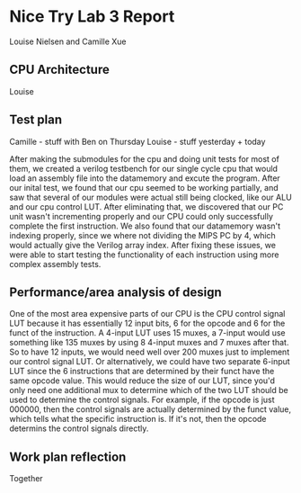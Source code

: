 # Nice Try Lab 3 Report
Louise Nielsen and Camille Xue

## CPU Architecture
Louise

## Test plan
Camille - stuff with Ben on Thursday
Louise - stuff yesterday + today

After making the submodules for the cpu and doing unit tests for most of them, we created a verilog testbench for our single cycle cpu that would load an assembly file into the datamemory and excute the program. After our inital test, we found that our cpu seemed to be working partially, and saw that several of our modules were actual still being clocked, like our ALU and our cpu control LUT. After eliminating that, we discovered that our PC unit wasn't incrementing properly and our CPU could only successfully complete the first instruction. We also found that our datamemory wasn't indexing properly, since we where not dividing the MIPS PC by 4, which would actually give the Verilog array index. After fixing these issues, we were able to start testing the functionality of each instruction using more complex assembly tests. 

## Performance/area analysis of design
One of the most area expensive parts of our CPU is the CPU control signal LUT because it has essentially 12 input bits, 6 for the opcode and 6 for the funct of the instruction. A 4-input LUT uses 15 muxes, a 7-input would use something like 135 muxes by using 8 4-input muxes and 7 muxes after that. So to have 12 inputs, we would need well over 200 muxes just to implement our control signal LUT. Or alternatively, we could have two separate 6-input LUT since the 6 instructions that are determined by their funct have the same opcode value. This would reduce the size of our LUT, since you'd only need one additional mux to determine which of the two LUT should be used to determine the control signals. For example, if the opcode is just 000000, then the control signals are actually determined by the funct value, which tells what the specific instruction is. If it's not, then the opcode determins the control signals directly. 



## Work plan reflection
Together
